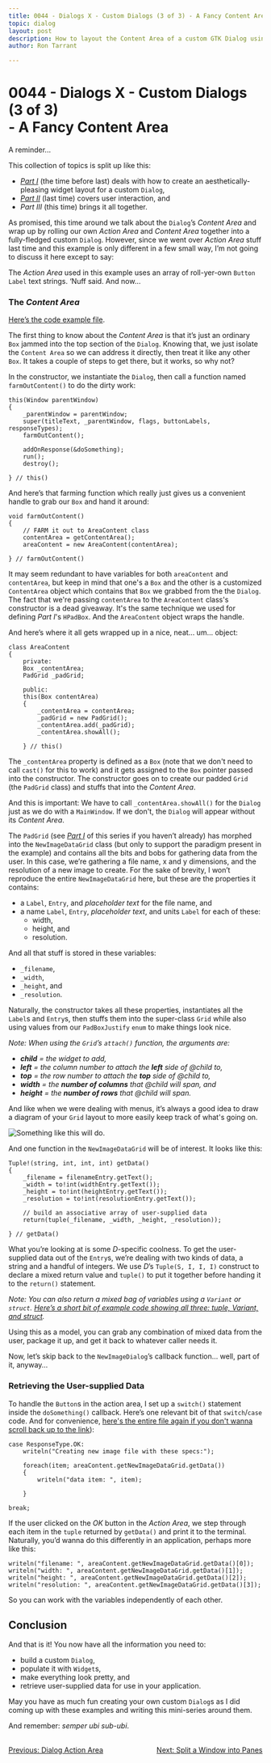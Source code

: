 ```yaml
---
title: 0044 - Dialogs X - Custom Dialogs (3 of 3) - A Fancy Content Area
topic: dialog
layout: post
description: How to layout the Content Area of a custom GTK Dialog using basic design principals - a D-language tutorial.
author: Ron Tarrant

---
```


# 0044 - Dialogs X - Custom Dialogs (3 of 3)<BR> - A Fancy Content Area

A reminder...

This collection of topics is split up like this:

- *[Part I](http://gtkdcoding.com/2019/06/07/0042-custom-dialog-i.html)* (the time before last) deals with how to create an aesthetically-pleasing widget layout for a custom `Dialog`,
- *[Part II](http://gtkdcoding.com/2019/06/11/0043-custom-dialog-ii.html)* (last time) covers user interaction, and
- *Part III* (this time) brings it all together.

As promised, this time around we talk about the `Dialog`’s *Content Area* and wrap up by rolling our own *Action Area* and *Content Area* together into a fully-fledged custom `Dialog`. However, since we went over *Action Area* stuff last time and this example is only different in a few small way, I’m not going to discuss it here except to say:

The *Action Area* used in this example uses an array of roll-yer-own `Button` `Label` text strings. ‘Nuff said. And now…

### The *Content Area*

[Here’s the code example file]( https://github.com/rontarrant/gtkDcoding/blob/master/013_dialogs/dialog_013_10_custom_content_area.d).

The first thing to know about the *Content Area* is that it’s just an ordinary `Box` jammed into the top section of the `Dialog`. Knowing that, we just isolate the `Content Area` so we can address it directly, then treat it like any other `Box`. It takes a couple of steps to get there, but it works, so why not?

In the constructor, we instantiate the `Dialog`, then call a function named `farmOutContent()` to do the dirty work:

	this(Window parentWindow)
	{
		_parentWindow = parentWindow;
		super(titleText, _parentWindow, flags, buttonLabels, responseTypes);
		farmOutContent();
		
		addOnResponse(&doSomething);
		run();
		destroy();
		
	} // this()

And here’s that farming function which really just gives us a convenient handle to grab our `Box` and hand it around:

	void farmOutContent()
	{
		// FARM it out to AreaContent class
		contentArea = getContentArea();
		areaContent = new AreaContent(contentArea);
		
	} // farmOutContent()

It may seem redundant to have variables for both `areaContent` and `contentArea`, but keep in mind that one's a `Box` and the other is a customized `ContentArea` object which contains that `Box` we grabbed from the the `Dialog`. The fact that we're passing `contentArea` to the `AreaContent` class's constructor is a dead giveaway. It's the same technique we used for defining *Part I*'s `HPadBox`. And the `AreaContent` object wraps the handle.

And here’s where it all gets wrapped up in a nice, neat... um... object:

	class AreaContent
	{
		private:
		Box _contentArea;
		PadGrid _padGrid; 
		
		public:
		this(Box contentArea)
		{
			_contentArea = contentArea;
			_padGrid = new PadGrid();
			_contentArea.add(_padGrid);
			_contentArea.showAll();
	
		} // this()

The `_contentArea` property is defined as a `Box` (note that we don't need to call `cast()` for this to work) and it gets assigned to the `Box` pointer passed into the constructor. The constructor goes on to create our padded `Grid` (the `PadGrid` class) and stuffs that into the *Content Area*.

And this is important: We have to call `_contentArea.showAll()` for the `Dialog` just as we do with a `MainWindow`. If we don't, the `Dialog` will appear without its *Content Area*.

The `PadGrid` (see [*Part I*](http://gtkdcoding.com/2019/06/07/0042-custom-dialog-i.html) of this series if you haven’t already) has morphed into the `NewImageDataGrid` class (but only to support the paradigm present in the example) and contains all the bits and bobs for gathering data from the user. In this case, we’re gathering a file name, x and y dimensions, and the resolution of a new image to create. For the sake of brevity, I won’t reproduce the entire `NewImageDataGrid` here, but these are the properties it contains:

- a `Label`, `Entry`, and *placeholder text* for the file name, and
- a name `Label`, `Entry`, *placeholder text*, and units `Label` for each of these:
	- width,
	- height, and
	- resolution.

And all that stuff is stored in these variables:

- `_filename`,
- `_width`,
- `_height`, and
- `_resolution`.

Naturally, the constructor takes all these properties, instantiates all the `Label`s and `Entry`s, then stuffs them into the super-class `Grid` while also using values from our `PadBoxJustify` `enum` to make things look nice.

*Note: When using the `Grid`’s `attach()` function, the arguments are:*

- ***child** = the widget to add,*
- ***left** = the column number to attach the **left** side of @child to,*
- ***top** = the row number to attach the **top** side of @child to,*
- ***width** = the **number of columns** that @child will span, and*
- ***height** = the **number of rows** that @child will span.*

And like when we were dealing with menus, it’s always a good idea to draw a diagram of your `Grid` layout to more easily keep track of what's going on.

![Something like this will do]( https://github.com/rontarrant/gtkDcoding/blob/master/images/grid_diagram.jpg).

And one function in the `NewImageDataGrid` will be of interest. It looks like this:

	Tuple!(string, int, int, int) getData()
	{
		_filename = filenameEntry.getText();
		_width = to!int(widthEntry.getText());
		_height = to!int(heightEntry.getText());
		_resolution = to!int(resolutionEntry.getText());
		
		// build an associative array of user-supplied data
		return(tuple(_filename, _width, _height, _resolution));
		
	} // getData()

What you’re looking at is some *D*-specific coolness. To get the user-supplied data out of the `Entry`s, we’re dealing with two kinds of data, a string and a handful of integers. We use *D*’s `Tuple(S, I, I, I)` construct to declare a mixed return value and `tuple()` to put it together before handing it to the `return()` statement.

*Note: You can also return a mixed bag of variables using a `Variant` or `struct`. [Here’s a short bit of example code showing all three: tuple, Variant, and struct]( https://github.com/rontarrant/gtkDcoding/blob/master/interesting_stuff/class_array_struct_return.d).*

Using this as a model, you can grab any combination of mixed data from the user, package it up, and get it back to whatever caller needs it.

Now, let’s skip back to the `NewImageDialog`’s callback function… well, part of it, anyway…

### Retrieving the User-supplied Data

To handle the `Button`s in the action area, I set up a `switch()` statement inside the `doSomething()` callback. Here’s one relevant bit of that `switch`/`case` code. And for convenience, [here's the entire file again if you don't wanna scroll back up to the link]( https://github.com/rontarrant/gtkDcoding/blob/master/013_dialogs/dialog_013_10_custom_content_area.d)):

	case ResponseType.OK:
		writeln("Creating new image file with these specs:");
		
		foreach(item; areaContent.getNewImageDataGrid.getData())
		{
			writeln("data item: ", item);
			
		}
		
	break;

If the user clicked on the *OK* button in the *Action Area*, we step through each item in the `tuple` returned by `getData()` and print it to the terminal. Naturally, you’d wanna do this differently in an application, perhaps more like this:

	writeln("filename: ", areaContent.getNewImageDataGrid.getData()[0]);
	writeln("width: ", areaContent.getNewImageDataGrid.getData()[1]);
	writeln("height: ", areaContent.getNewImageDataGrid.getData()[2]);
	writeln("resolution: ", areaContent.getNewImageDataGrid.getData()[3]);

So you can work with the variables independently of each other.

## Conclusion

And that is it! You now have all the information you need to:

- build a custom `Dialog`,
- populate it with `Widget`s,
- make everything look pretty, and
- retrieve user-supplied data for use in your application.

May you have as much fun creating your own custom `Dialog`s as I did coming up with these examples and writing this mini-series around them.

And remember: *semper ubi sub-ubi*.

<BR>
<div style="float: left;">
	<a href="https://gtkdcoding.com/2019/06/11/0043-custom-dialog-ii.html">Previous: Dialog Action Area</a>
</div>
<div style="float: right;">
	<a href="https://gtkdcoding.com/2019/06/18/0045-split-a-window-into-panes.html">Next: Split a Window into Panes</a>
</div>
<BR>
